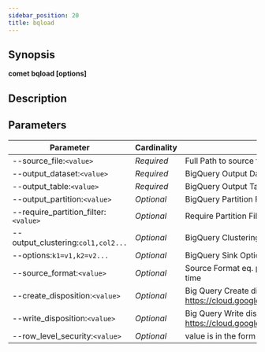 ```yaml
---
sidebar_position: 20
title: bqload
---
```



## Synopsis

**comet bqload [options]**

## Description


## Parameters

Parameter|Cardinality|Description
---|---|---
--source_file:`<value>`|*Required*|Full Path to source file
--output_dataset:`<value>`|*Required*|BigQuery Output Dataset
--output_table:`<value>`|*Required*|BigQuery Output Table
--output_partition:`<value>`|*Optional*|BigQuery Partition Field
--require_partition_filter:`<value>`|*Optional*|Require Partition Filter
--output_clustering:`col1,col2...`|*Optional*|BigQuery Clustering Fields
--options:`k1=v1,k2=v2...`|*Optional*|BigQuery Sink Options
--source_format:`<value>`|*Optional*|Source Format eq. parquet. This option is ignored, Only parquet source format is supported at this time
--create_disposition:`<value>`|*Optional*|Big Query Create disposition https://cloud.google.com/bigquery/docs/reference/auditlogs/rest/Shared.Types/CreateDisposition
--write_disposition:`<value>`|*Optional*|Big Query Write disposition https://cloud.google.com/bigquery/docs/reference/auditlogs/rest/Shared.Types/WriteDisposition
--row_level_security:`<value>`|*Optional*|value is in the form name,filter,sa:sa@mail.com,user:user@mail.com,group:group@mail.com 
